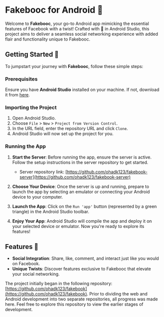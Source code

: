# Fakebooc for Android 📱

Welcome to **Fakebooc**, your go-to Android app mimicking the essential features of Facebook with a twist! Crafted with 💖 in Android Studio, this project aims to deliver a seamless social networking experience with added flair and functionality unique to Fakebooc.

## Getting Started 🚀

To jumpstart your journey with **Fakebooc**, follow these simple steps:

### Prerequisites

Ensure you have **Android Studio** installed on your machine. If not, download it from [here](https://developer.android.com/studio).

### Importing the Project

1. Open Android Studio.
2. Choose `File` > `New` > `Project from Version Control`.
3. In the URL field, enter the repository URL and click `Clone`.
4. Android Studio will now set up the project for you.

### Running the App

1. **Start the Server**: Before running the app, ensure the server is active. Follow the setup instructions in the server repository to get started. 
   - Server repository link: [https://github.com/ohadk123/fakebook-server](https://github.com/ohadk123/fakebook-server)
   
2. **Choose Your Device**: Once the server is up and running, prepare to launch the app by selecting an emulator or connecting your Android device to your computer.

3. **Launch the App**: Click on the `Run 'app'` button (represented by a green triangle) in the Android Studio toolbar.

4. **Enjoy Your App**: Android Studio will compile the app and deploy it on your selected device or emulator. Now you're ready to explore its features!

## Features 🌟

- **Social Integration**: Share, like, comment, and interact just like you would on Facebook.
- **Unique Twists**: Discover features exclusive to Fakebooc that elevate your social networking.


The project initially began in the following repository: [https://github.com/ohadk123/fakebook](https://github.com/ohadk123/fakebook).
Prior to dividing the web and Android development into two separate repositories,
all progress was made here. Feel free to explore this repository to view the earlier stages of development.

